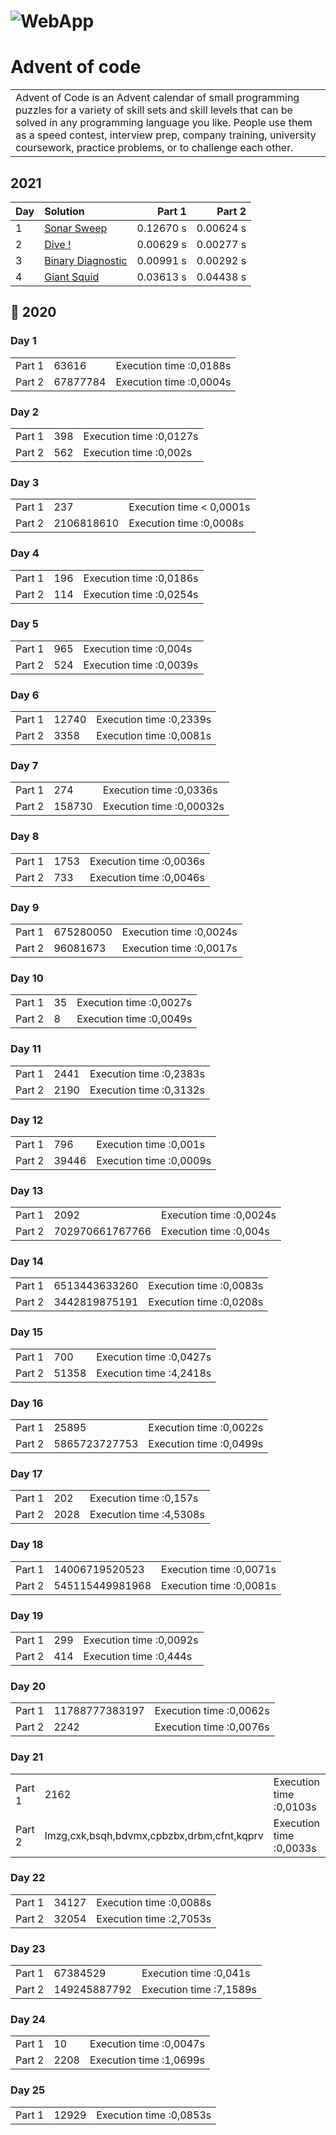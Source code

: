 # ![WebApp](http://upload.groupe-pixeo.com/x/chrome_DajfvO5lxo.png)
# Advent of code
<table>
<tr>
<td>
 Advent of Code is an Advent calendar of small programming puzzles for a variety of skill sets and skill levels that can be solved in any programming language you like. People use them as a speed contest, interview prep, company training, university coursework, practice problems, or to challenge each other.
</td>
</tr>
</table>

## 2021


| Day | Solution                   | Part 1     | Part 2     |
| :-- | :--------------------------| ---------: | ---------: |
| 1   | [Sonar Sweep](Advent-of-code/2021/Day01.cs)    | 0.12670 s | 0.00624 s |
| 2   | [Dive !](Advent-of-code/2021/Day02.cs)    | 0.00629 s | 0.00277 s |
| 3   | [Binary Diagnostic](Advent-of-code/2021/Day03.cs)    | 0.00991 s | 0.00292 s |
| 4   | [Giant Squid](Advent-of-code/2021/Day04.cs)    | 0.03613 s | 0.04438 s |

## 💬 2020

### Day 1
<table>
<tr><td> Part 1</td>
<td>63616</td><td> Execution time :0,0188s</td></tr>
<tr><td> Part 2</td>
<td>67877784</td><td> Execution time :0,0004s</td></tr>
</table>

### Day 2
<table>
<tr><td> Part 1</td>
<td>398</td><td> Execution time :0,0127s</td></tr>
<tr><td> Part 2</td>
<td>562</td><td> Execution time :0,002s</td></tr>
</table>

### Day 3
<table>
<tr><td> Part 1</td>
<td>237</td><td> Execution time < 0,0001s</td></tr>
<tr><td> Part 2</td>
<td>2106818610</td><td> Execution time :0,0008s</td></tr>
</table>

### Day 4
<table>
<tr><td> Part 1</td>
<td>196</td><td> Execution time :0,0186s</td></tr>
<tr><td> Part 2</td>
<td>114</td><td> Execution time :0,0254s</td></tr>
</table>

### Day 5
<table>
<tr><td> Part 1</td>
<td>965</td><td> Execution time :0,004s</td></tr>
<tr><td> Part 2</td>
<td>524</td><td> Execution time :0,0039s</td></tr>
</table>

### Day 6
<table>
<tr><td> Part 1</td>
<td>12740</td><td> Execution time :0,2339s</td></tr>
<tr><td> Part 2</td>
<td>3358</td><td> Execution time :0,0081s</td></tr>
</table>

### Day 7
<table>
<tr><td> Part 1</td>
<td>274</td><td> Execution time :0,0336s</td></tr>
<tr><td> Part 2</td>
<td>158730</td><td> Execution time :0,00032s</td></tr>
</table>

### Day 8
<table>
<tr><td> Part 1</td>
<td>1753</td><td> Execution time :0,0036s</td></tr>
<tr><td> Part 2</td>
<td>733</td><td> Execution time :0,0046s</td></tr>
</table>

### Day 9
<table>
<tr><td> Part 1</td>
<td>675280050</td><td> Execution time :0,0024s</td></tr>
<tr><td> Part 2</td>
<td>96081673</td><td> Execution time :0,0017s</td></tr>
</table>

### Day 10
<table>
<tr><td> Part 1</td>
<td>35</td><td> Execution time :0,0027s</td></tr>
<tr><td> Part 2</td>
<td>8</td><td> Execution time :0,0049s</td></tr>
</table>

### Day 11
<table>
<tr><td> Part 1</td>
<td>2441</td><td> Execution time :0,2383s</td></tr>
<tr><td> Part 2</td>
<td>2190</td><td> Execution time :0,3132s</td></tr>
</table>

### Day 12
<table>
<tr><td> Part 1</td>
<td>796</td><td> Execution time :0,001s</td></tr>
<tr><td> Part 2</td>
<td>39446</td><td> Execution time :0,0009s</td></tr>
</table>

### Day 13
<table>
<tr><td> Part 1</td>
<td>2092</td><td> Execution time :0,0024s</td></tr>
<tr><td> Part 2</td>
<td>702970661767766</td><td> Execution time :0,004s</td></tr>
</table>

### Day 14
<table>
<tr><td> Part 1</td>
<td>6513443633260</td><td> Execution time :0,0083s</td></tr>
<tr><td> Part 2</td>
<td>3442819875191</td><td> Execution time :0,0208s</td></tr>
</table>

### Day 15
<table>
<tr><td> Part 1</td>
<td>700</td><td> Execution time :0,0427s</td></tr>
<tr><td> Part 2</td>
<td>51358</td><td> Execution time :4,2418s</td></tr>
</table>

### Day 16
<table>
<tr><td> Part 1</td>
<td>25895</td><td> Execution time :0,0022s</td></tr>
<tr><td> Part 2</td>
<td>5865723727753</td><td> Execution time :0,0499s</td></tr>
</table>

### Day 17
<table>
<tr><td> Part 1</td>
<td>202</td><td> Execution time :0,157s</td></tr>
<tr><td> Part 2</td>
<td>2028</td><td> Execution time :4,5308s</td></tr>
</table>

### Day 18
<table>
<tr><td> Part 1</td>
<td>14006719520523</td><td> Execution time :0,0071s</td></tr>
<tr><td> Part 2</td>
<td>545115449981968</td><td> Execution time :0,0081s</td></tr>
</table>

### Day 19
<table>
<tr><td> Part 1</td>
<td>299</td><td> Execution time :0,0092s</td></tr>
<tr><td> Part 2</td>
<td>414</td><td> Execution time :0,444s</td></tr>
</table>

### Day 20
<table>
<tr><td> Part 1</td>
<td>11788777383197</td><td> Execution time :0,0062s</td></tr>
<tr><td> Part 2</td>
<td>2242</td><td> Execution time :0,0076s</td></tr>
</table>

### Day 21
<table>
<tr><td> Part 1</td>
<td>2162</td><td> Execution time :0,0103s</td></tr>
<tr><td> Part 2</td>
<td>lmzg,cxk,bsqh,bdvmx,cpbzbx,drbm,cfnt,kqprv</td><td> Execution time :0,0033s</td></tr>
</table>

### Day 22
<table>
<tr><td> Part 1</td>
<td>34127</td><td> Execution time :0,0088s</td></tr>
<tr><td> Part 2</td>
<td>32054</td><td> Execution time :2,7053s</td></tr>
</table>

### Day 23
<table>
<tr><td> Part 1</td>
<td>67384529</td><td> Execution time :0,041s</td></tr>
<tr><td> Part 2</td>
<td>149245887792</td><td> Execution time :7,1589s</td></tr>
</table>

### Day 24
<table>
<tr><td> Part 1</td>
<td>10</td><td> Execution time :0,0047s</td></tr>
<tr><td> Part 2</td>
<td>2208</td><td> Execution time :1,0699s</td></tr>
</table>

### Day 25
<table>
<tr><td> Part 1</td>
<td>12929</td><td> Execution time :0,0853s</td></tr>
</table>
